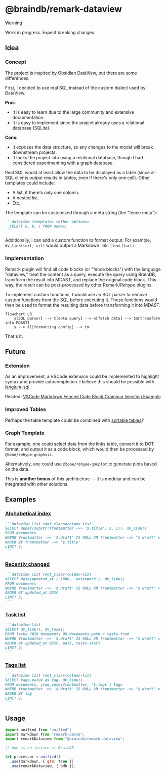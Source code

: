 # @braindb/remark-dataview

> [!WARNING]
> Work in progress. Expect breaking changes.

## Idea

### Concept

The project is inspired by Obsidian DataView, but there are some differences.

First, I decided to use real SQL instead of the custom dialect used by DataView.

**Pros**:

- It is easy to learn due to the large community and extensive documentation.
- It is easy to implement since the project already uses a relational database (SQLite).

**Cons**:

- It exposes the data structure, so any changes to the model will break downstream projects.
- It locks the project into using a relational database, though I had considered experimenting with a graph database.

Real SQL would at least allow the data to be displayed as a table (since all SQL clients output results in tables, even if there's only one cell). Other templates could include:

- A list, if there's only one column.
- A nested list.
- Etc.

The template can be customized through a meta string (the "fence meta"):

````md
```dataview <template> <other options>
  SELECT a, b, c FROM nodes;
```
````

Additionally, I can add a custom function to format output. For example, `dv_link(text, url)` would output a Markdown link: `[text](url)`.

### Implementation

Remark plugin will find all code blocks (or "fence blocks") with the language "dataview," treat the content as a query, execute the query using BrainDB, transform the result into MDAST, and replace the original code block. This way, the result can be post-processed by other Remark/Rehype plugins.

To implement custom functions, I would use an SQL parser to remove custom functions from the SQL before executing it. These functions would then be used to format the resulting data before transforming it into MDAST.

```mermaid
flowchart LR
    s[SQL parser] --> t[data query] --> e[fetch data] --> tm[transform into MDAST]
    s --> t1[formatting config] --> tm
```

That's it.

## Future

### Extension

As an improvement, a VSCode extension could be implemented to highlight syntax and provide autocompletion. I believe this should be possible with [langium-sql](https://github.com/TypeFox/langium-sql/blob/main/packages/langium-sql/).

Related: [VSCode Markdown Fenced Code Block Grammar Injection Example](https://github.com/mjbvz/vscode-fenced-code-block-grammar-injection-example)

### Improved Tables

Perhaps the table template could be combined with [sortable tables](https://astro-digital-garden.stereobooster.com/recipes/sortable-tables/)?

### Graph Template

For example, one could select data from the links table, convert it to DOT format, and output it as a code block, which would then be processed by `@beoe/rehype-graphviz`.

Alternatively, one could use `@beoe/rehype-gnuplot` to generate plots based on the data.

This is **another bonus** of this architecture — it is modular and can be integrated with other solutions.

## Examples

### [Alphabetical index](https://astro-digital-garden.stereobooster.com/alphabetical/)

````md
```dataview list root_class=column-list
SELECT upper(substr(frontmatter ->> '$.title', 1, 1)), dv_link()
FROM documents
WHERE frontmatter ->> '$.draft' IS NULL OR frontmatter ->> '$.draft' = false
ORDER BY frontmatter ->> '$.title'
LIMIT 2;
```
````

### [Recently changed](https://astro-digital-garden.stereobooster.com/recent/)

````md
```dataview list root_class=column-list
SELECT date(updated_at / 1000, 'unixepoch'), dv_link()
FROM documents
WHERE frontmatter ->> '$.draft' IS NULL OR frontmatter ->> '$.draft' = false
ORDER BY updated_at DESC
LIMIT 2;
```
````

### [Task list](https://astro-digital-garden.stereobooster.com/recipes/task-extraction/)

````md
```dataview list
SELECT dv_link(), dv_task()
FROM tasks JOIN documents ON documents.path = tasks.from
WHERE frontmatter ->> '$.draft' IS NULL OR frontmatter ->> '$.draft' = false
ORDER BY updated_at DESC, path, tasks.start
LIMIT 2;
```
````

### [Tags list](https://astro-digital-garden.stereobooster.com/tags/)

````md
```dataview list root_class=column-list
SELECT tags.value as tag, dv_link()
FROM documents, json_each(frontmatter, '$.tags') tags
WHERE frontmatter ->> '$.draft' IS NULL OR frontmatter ->> '$.draft' = false
ORDER BY tag
LIMIT 2;
```
````

## Usage

```javascript
import unified from "unified";
import markdown from "remark-parse";
import remarkDataview from "@braindb/remark-dataview";

// bdb is an instnce of BrainDB

let processor = unified()
  .use(markdown, { gfm: true })
  .use(remarkDataview, { bdb });
```
